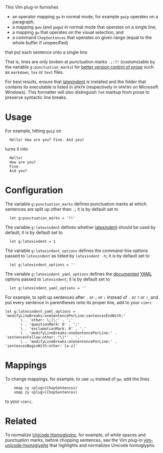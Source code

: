 This Vim plug-in furnishes

- an operator mapping `gw` in normal mode, for example `gwip` operates on a paragraph,
- a mapping `gww` (and `gwgw`) in normal mode that operates on a single line,
- a mapping `gw` that operates on the visual selection, and
- a command `ChopSentences` that operates on given range (equal to the whole buffer if unspecified)

that put each sentence onto a single line.

That is, lines are only broken at punctuation marks `.;:?!` (customizable by the variable `g:punctuation_marks`) for [better version control of prose](https://news.ycombinator.com/item?id=4642395) such as `markdown`, `tex` or `text` files.

For best results, ensure that [latexindent](https://github.com/cmhughes/latexindent.pl) is installed and the folder that contains its executable is listed in `$PATH` (respectively in `%PATH%` on Microsoft Windows).
This formatter will also distinguish `TeX` markup from prose to preserve syntactic line breaks.

# Usage

For example, hitting `gwip` on

```
  Hello! How are you? Fine. And you?
```

turns it into

```
  Hello!
  How are you?
  Fine.
  And you?
```

# Configuration

The variable `g:punctuation_marks` defines punctuation marks at which sentences are split up other than `.`;
it is by default set to

```vim
  let g:punctuation_marks = '?!'
```

The variable `g:latexindent` defines whether [latexindent](https://github.com/cmhughes/latexindent.pl) should be used by default;
it is by default set to

```vim
  let g:latexindent = 1
```

The variable `g:latexindent_options` defines the command-line options passed to `latexindent` as listed by `latexindent -h`;
it is by default set to

```vim
  let g:latexindent_options = ''
```

The variable `g:latexindent_yaml_options` defines the  [documented](http://ctan.uib.no/support/latexindent/documentation/latexindent.pdf) [YAML](https://en.wikipedia.org/wiki/YAML) options passed to `latexindent`;
it is by default set to

```vim
  let g:latexindent_yaml_options = ''
```

For example, to split up sentences after `.` or `;` or `:` instead of `.` or `?` or `!`, and put every sentence in parentheses onto its proper line, add to your `vimrc`

```vim
let g:latexindent_yaml_options = 'modifyLineBreaks:oneSentencePerLine:sentencesEndWith:'
       \ . 'other: \;|\:' . ';'
       \ . 'questionMark: 0' . ';'
       \ . 'exclamationMark: 0' . ','
       \ . 'modifyLineBreaks:oneSentencePerLine:' . 'sentencesFollow:other: "\)"' . ','
       \ . 'modifyLineBreaks:oneSentencePerLine:' . 'sentencesBeginWith:other: [a-z]'
```

# Mappings

To change mappings, for example, to use `zy` instead of `gw`, add the lines

```vim
    nmap zy <plug>(ChopSentences)
    xmap zy <plug>(ChopSentences)
```

to your `vimrc`.

# Related

To normalize [Unicode Homoglyphs](https://www.irongeek.com/homoglyph-attack-generator.php), for example, of white spaces and punctuation marks, before chopping sentences, see the Vim plug-in [vim-unicode-homoglyphs](https://github.com/Konfekt/vim-unicode-homoglyphs) that highlights and normalizes Unicode homoglyphs.

